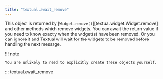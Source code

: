```yaml
---
title: "textual.await_remove"
---
```



This object is returned by [`Widget.remove()`][textual.widget.Widget.remove] and other methods which remove widgets.
You can await the return value if you need to know exactly when the widget(s) have been removed.
Or you can ignore it and Textual will wait for the widgets to be removed before handling the next message.

!!! note

    You are unlikely to need to explicitly create these objects yourself.


::: textual.await_remove
